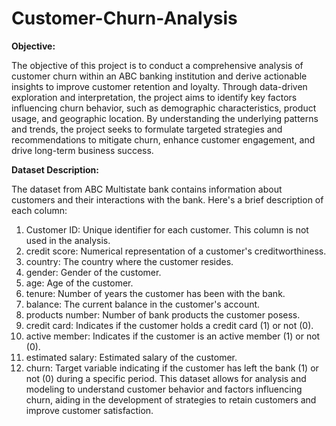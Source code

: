 # Customer-Churn-Analysis


**Objective:**

The objective of this project is to conduct a comprehensive analysis of customer churn within an ABC banking institution and derive actionable insights to improve customer retention and loyalty. Through data-driven exploration and interpretation, the project aims to identify key factors influencing churn behavior, such as demographic characteristics, product usage, and geographic location. By understanding the underlying patterns and trends, the project seeks to formulate targeted strategies and recommendations to mitigate churn, enhance customer engagement, and drive long-term business success. 

**Dataset Description:**


The dataset from ABC Multistate bank contains information about customers and their interactions with the bank. Here's a brief description of each column:
1.	Customer ID: Unique identifier for each customer. This column is not used in the analysis.
2.	credit score: Numerical representation of a customer's creditworthiness.
3.	country: The country where the customer resides.
4.	gender: Gender of the customer.
5.	age: Age of the customer.
6.	tenure: Number of years the customer has been with the bank.
7.	balance: The current balance in the customer's account.
8.	products number: Number of bank products the customer posess.
9.	credit card: Indicates if the customer holds a credit card (1) or not (0).
10.	active member: Indicates if the customer is an active member (1) or not (0).
11.	estimated salary: Estimated salary of the customer.
12.	churn: Target variable indicating if the customer has left the bank (1) or not (0) during a specific period.
This dataset allows for analysis and modeling to understand customer behavior and factors influencing churn, aiding in the development of strategies to retain customers and improve customer satisfaction.


